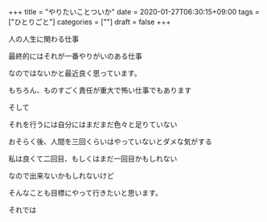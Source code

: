 +++
title = "やりたいことついか"
date = 2020-01-27T06:30:15+09:00
tags = ["ひとりごと"]
categories = [""]
draft = false
+++

人の人生に関わる仕事

最終的にはそれが一番やりがいのある仕事

なのではないかと最近良く思っています。

もちろん、ものすごく責任が重大で怖い仕事でもあります

そして

それを行うには自分にはまだまだ色々と足りていない

おそらく後、人間を三回くらいはやっていないとダメな気がする

私は良くて二回目、もしくはまだ一回目かもしれない

なので出来ないかもしれないけど

そんなことも目標にやって行きたいと思います。

それでは
